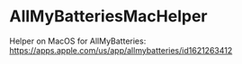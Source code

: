 # AllMyBatteriesMacHelper
Helper on MacOS for AllMyBatteries: https://apps.apple.com/us/app/allmybatteries/id1621263412
